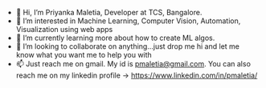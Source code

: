 - 👋 Hi, I’m Priyanka Maletia, Developer at TCS, Bangalore.
- 👀 I’m interested in Machine Learning, Computer Vision, Automation, Visualization using web apps
- 🌱 I’m currently learning more about how to create ML algos.
- 💞️ I’m looking to collaborate on anything...just drop me hi and let me know what you want me to help you with
- 📫 Just reach me on gmail. My id is pmaletia@gmail.com. You can also reach me on my linkedin profile -> https://www.linkedin.com/in/pmaletia/
